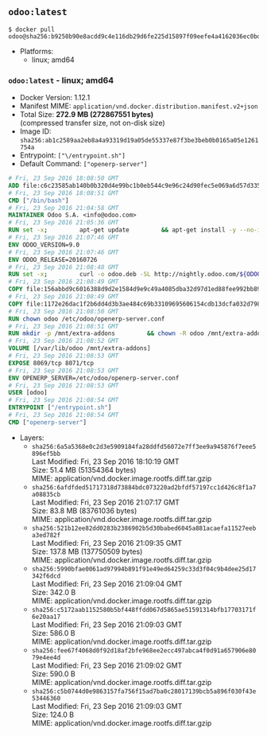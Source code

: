 ## `odoo:latest`

```console
$ docker pull odoo@sha256:b9250b90e8acdd9c4e116db29d6fe225d15897f09eefe4a4162036ec0bd31a7b
```

-	Platforms:
	-	linux; amd64

### `odoo:latest` - linux; amd64

-	Docker Version: 1.12.1
-	Manifest MIME: `application/vnd.docker.distribution.manifest.v2+json`
-	Total Size: **272.9 MB (272867551 bytes)**  
	(compressed transfer size, not on-disk size)
-	Image ID: `sha256:ab1c2589aa2eb8a4a93319d19a05de55337e87f3be3beb0b0165a05e1261754a`
-	Entrypoint: `["\/entrypoint.sh"]`
-	Default Command: `["openerp-server"]`

```dockerfile
# Fri, 23 Sep 2016 18:08:50 GMT
ADD file:c6c23585ab140b0b320d4e99bc1b0eb544c9e96c24d90fec5e069a6d57d335ca in / 
# Fri, 23 Sep 2016 18:08:51 GMT
CMD ["/bin/bash"]
# Fri, 23 Sep 2016 21:04:58 GMT
MAINTAINER Odoo S.A. <info@odoo.com>
# Fri, 23 Sep 2016 21:05:36 GMT
RUN set -x;         apt-get update         && apt-get install -y --no-install-recommends             ca-certificates             curl             node-less             node-clean-css             python-pyinotify             python-renderpm             python-support         && curl -o wkhtmltox.deb -SL http://nightly.odoo.com/extra/wkhtmltox-0.12.1.2_linux-jessie-amd64.deb         && echo '40e8b906de658a2221b15e4e8cd82565a47d7ee8 wkhtmltox.deb' | sha1sum -c -         && dpkg --force-depends -i wkhtmltox.deb         && apt-get -y install -f --no-install-recommends         && apt-get purge -y --auto-remove -o APT::AutoRemove::RecommendsImportant=false -o APT::AutoRemove::SuggestsImportant=false npm         && rm -rf /var/lib/apt/lists/* wkhtmltox.deb
# Fri, 23 Sep 2016 21:07:46 GMT
ENV ODOO_VERSION=9.0
# Fri, 23 Sep 2016 21:07:46 GMT
ENV ODOO_RELEASE=20160726
# Fri, 23 Sep 2016 21:08:48 GMT
RUN set -x;         curl -o odoo.deb -SL http://nightly.odoo.com/${ODOO_VERSION}/nightly/deb/odoo_${ODOO_VERSION}c.${ODOO_RELEASE}_all.deb         && echo 'cbd0cbaed27da28eaae1c6460f36d398c8acbf77 odoo.deb' | sha1sum -c -         && dpkg --force-depends -i odoo.deb         && apt-get update         && apt-get -y install -f --no-install-recommends         && rm -rf /var/lib/apt/lists/* odoo.deb
# Fri, 23 Sep 2016 21:08:49 GMT
COPY file:156abbd9c6016388d9d2e1584d9e9c49a4085dba32d97d1ed88fee992bb89e61 in / 
# Fri, 23 Sep 2016 21:08:49 GMT
COPY file:1172e26dac1f2b6dd4d3b3ae484c69b33109695606154cdb13dcfa032d798e88 in /etc/odoo/ 
# Fri, 23 Sep 2016 21:08:50 GMT
RUN chown odoo /etc/odoo/openerp-server.conf
# Fri, 23 Sep 2016 21:08:51 GMT
RUN mkdir -p /mnt/extra-addons         && chown -R odoo /mnt/extra-addons
# Fri, 23 Sep 2016 21:08:52 GMT
VOLUME [/var/lib/odoo /mnt/extra-addons]
# Fri, 23 Sep 2016 21:08:53 GMT
EXPOSE 8069/tcp 8071/tcp
# Fri, 23 Sep 2016 21:08:53 GMT
ENV OPENERP_SERVER=/etc/odoo/openerp-server.conf
# Fri, 23 Sep 2016 21:08:53 GMT
USER [odoo]
# Fri, 23 Sep 2016 21:08:54 GMT
ENTRYPOINT ["/entrypoint.sh"]
# Fri, 23 Sep 2016 21:08:54 GMT
CMD ["openerp-server"]
```

-	Layers:
	-	`sha256:6a5a5368e0c2d3e5909184fa28ddfd56072e7ff3ee9a945876f7eee5896ef5bb`  
		Last Modified: Fri, 23 Sep 2016 18:10:19 GMT  
		Size: 51.4 MB (51354364 bytes)  
		MIME: application/vnd.docker.image.rootfs.diff.tar.gzip
	-	`sha256:6afdfded51717318d73884bdc073220ad2bfdf57197cc1d426c8f1a7a08835cb`  
		Last Modified: Fri, 23 Sep 2016 21:07:17 GMT  
		Size: 83.8 MB (83761036 bytes)  
		MIME: application/vnd.docker.image.rootfs.diff.tar.gzip
	-	`sha256:521b12ee82dd0283b2386902b5d30babed6045a881acaefa11527eeba3ed782f`  
		Last Modified: Fri, 23 Sep 2016 21:09:35 GMT  
		Size: 137.8 MB (137750509 bytes)  
		MIME: application/vnd.docker.image.rootfs.diff.tar.gzip
	-	`sha256:5990bfae0061ad97994b891f91e49ed64259c33d3f04c9b4dee25d17342f6dcd`  
		Last Modified: Fri, 23 Sep 2016 21:09:04 GMT  
		Size: 342.0 B  
		MIME: application/vnd.docker.image.rootfs.diff.tar.gzip
	-	`sha256:c5172aab1152580b5bf448ffdd067d5865ae51591314bfb17703171f6e20aa17`  
		Last Modified: Fri, 23 Sep 2016 21:09:03 GMT  
		Size: 586.0 B  
		MIME: application/vnd.docker.image.rootfs.diff.tar.gzip
	-	`sha256:fee67f4068d0f92d18af2bfe968ee2ecc497abca4f0d91a657906e8079e4ee4d`  
		Last Modified: Fri, 23 Sep 2016 21:09:02 GMT  
		Size: 590.0 B  
		MIME: application/vnd.docker.image.rootfs.diff.tar.gzip
	-	`sha256:c5b0744d0e9863157fa756f15ad7ba0c28017139bcb5a896f030f43e53446360`  
		Last Modified: Fri, 23 Sep 2016 21:09:03 GMT  
		Size: 124.0 B  
		MIME: application/vnd.docker.image.rootfs.diff.tar.gzip
